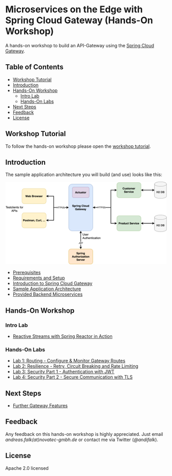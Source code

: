 # Microservices on the Edge with Spring Cloud Gateway (Hands-On Workshop)

A hands-on workshop to build an API-Gateway using the [Spring Cloud Gateway](https://spring.io/projects/spring-cloud-gateway).

## Table of Contents

* [Workshop Tutorial](#workshop-tutorial)
* [Introduction](introduction)
* [Hands-On Workshop](#hands-on-workshop)
  * [Intro Lab](#intro-lab)
  * [Hands-On Labs](#hands-on-labs)
* [Next Steps](#next-steps) 
* [Feedback](#feedback)
* [License](#license)

## Workshop Tutorial

To follow the hands-on workshop please open the [workshop tutorial](https://andifalk.gitbook.io/spring-cloud-gateway-workshop/).

## Introduction

The sample application architecture you will build (and use) looks like this:

![Architecture](architecture/images/architecture.png)

* [Prerequisites](prerequisites/README.md)
* [Requirements and Setup](setup/README.md)
* [Introduction to Spring Cloud Gateway](introduction/README.md)
* [Sample Application Architecture](architecture/README.md)
* [Provided Backend Microservices](microservices/README.md)

## Hands-On Workshop

### Intro Lab

* [Reactive Streams with Spring Reactor in Action](reactive-playground/README.md)

### Hands-On Labs

* [Lab 1: Routing - Configure & Monitor Gateway Routes](lab1/README.md)
* [Lab 2: Resilience - Retry, Circuit Breaking and Rate Limiting](lab2/README.md)
* [Lab 3: Security Part 1 - Authentication with JWT](lab3/README.md)
* [Lab 4: Security Part 2 - Secure Communication with TLS](lab4/README.md)

## Next Steps

* [Further Gateway Features](next-steps/README.md)

## Feedback

Any feedback on this hands-on workshop is highly appreciated.
Just email _andreas.falk(at)novatec-gmbh.de_ or contact me via Twitter (_@andifalk_).

## License

Apache 2.0 licensed

[1]:http://www.apache.org/licenses/LICENSE-2.0.txt
